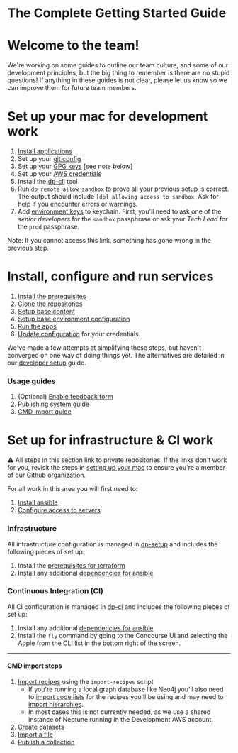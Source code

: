 The Complete Getting Started Guide
===============
# Welcome to the team!

We're working on some guides to outline our team culture, and some of our development principles, but the big thing to remember is there are no stupid questions! If anything in these guides is not clear, please let us know so we can improve them for future team members.

# Set up your mac for development work
1. [Install applications](MAC_SETUP.md#install-applications)
2. Set up your [git config](MAC_SETUP.md#git-account-and-configuration)
3. Set up your [GPG keys](https://github.com/ONSdigital/dp-ci/blob/main/gpg-keys/developers/README.md) [see note below]
4. Set up your [AWS credentials](AWS_CREDENTIALS.md)
5. Install the [dp-cli](https://github.com/ONSdigital/dp-cli) tool
6. Run `dp remote allow sandbox` to prove all your previous setup is correct. The output should include `[dp] allowing access to sandbox`. Ask for help if you encounter errors or warnings.
7. Add [environment keys](https://github.com/ONSdigital/dp-operations/blob/main/guides/gpg.md#adding-a-gpg-key-to-your-keyring) to keychain. First, you'll need to ask one of the *senior developers* for the `sandbox` passphrase or ask your *Tech Lead* for the `prod` passphrase.

Note: If you cannot access this link, something has gone wrong in the previous step.

# Install, configure and run services
1. [Install the prerequisites](INSTALLING.md#prerequisites)
2. [Clone the repositories](INSTALLING.md#clone-the-services)
3. [Setup base content](https://github.com/ONSdigital/dp-zebedee-content#dp-zebedee-content)
4. [Setup base environment configuration](INSTALLING.md#configuration)
5. [Run the apps](INSTALLING.md#running-the-apps)
6. [Update configuration](INSTALLING.md#setup-credentials) for your credentials

We've made a few attempts at simplifying these steps, but haven't converged on one way of doing things yet. The alternatives are detailed in our [developer setup](DEV_SETUP.md) guide.

### Usage guides
1. (Optional) [Enable feedback form](https://github.com/ONSdigital/dp-frontend-dataset-controller#feedback-service)
2.  [Publishing system guide](https://github.com/ONSdigital/florence/blob/develop/USAGE.md)
3. [CMD import guide](#cmd-import-steps)

# Set up for infrastructure & CI work

:warning: All steps in this section link to private repositories. If the links don't work for you, revisit the steps in [setting up your mac](#set-up-your-mac-for-development-work) to ensure you're a member of our Github organization.

For all work in this area you will first need to:
1. [Install ansible](https://github.com/ONSdigital/dp-operations/blob/main/guides/ansible.md#install-ansible)
2. [Configure access to servers](https://github.com/ONSdigital/dp-operations/blob/main/guides/ansible.md#configure-access-to-servers)

### Infrastructure
All infrastructure configuration is managed in [dp-setup](https://github.com/ONSdigital/dp-setup) and includes the following pieces of set up:
1. Install the [prerequisites for terraform](https://github.com/ONSdigital/dp-setup/blob/develop/terraform/README.md#prerequisites)
2. Install any additional [dependencies for ansible](https://github.com/ONSdigital/dp-setup/blob/develop/ansible/README.md#prerequisites)

### Continuous Integration (CI)
All CI configuration is managed in [dp-ci](https://github.com/ONSdigital/dp-ci) and includes the following pieces of set up:
1. Install any additional [dependencies for ansible](https://github.com/ONSdigital/dp-ci/tree/main/ansible#prerequisites)
2. Install the `fly` command by going to the Concourse UI and selecting the Apple from the CLI list in the bottom right of the screen.

-----

#### CMD import steps

1. [Import recipes](https://github.com/ONSdigital/dp-recipe-api) using the `import-recipes` script
    - If you're running a local graph database like Neo4j you'll also need to [import code lists](https://github.com/ONSdigital/dp-code-list-scripts) for the recipes you'll be using and may need to [import hierarchies](https://github.com/ONSdigital/dp-hierarchy-builder).
    - In most cases this is not currently needed, as we use a shared instance of Neptune running in the Development AWS account.
2. [Create datasets](https://github.com/ONSdigital/florence/tree/develop/USAGE.md#create-a-cmd-dataset-page)
3. [Import a file](https://github.com/ONSdigital/florence/tree/develop/USAGE.md#import-a-v4-file)
4. [Publish a collection](https://github.com/ONSdigital/florence/tree/develop/USAGE.md#publish-a-collection)
